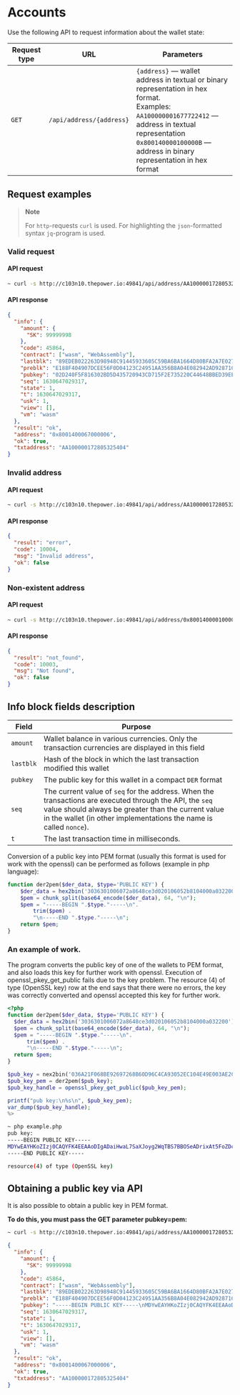 # Accounts

Use the following API to request information about the wallet state:

| Request type | URL                                                                                                                                                                                                          | Parameters                                                                                                                                                                                                                            |
|--------------|--------------------------------------------------------------------------------------------------------------------------------------------------------------------------------------------------------------|---------------------------------------------------------------------------------------------------------------------------------------------------------------------------------------------------------------------------------------|
| `GET`          | `/api/address/{address}`                                                                                                                                                                                                             | `{address}` — wallet address in textual or binary representation in hex format. <br> Examples: `AA100000001677722412` — address in textual representation <br> `0x800140000100000B` — address in  binary representation in hex format |

## Request examples 

> **Note**
> 
> For `http`-requests `curl` is used. 
> For highlighting the `json`-formatted syntax `jq`-program is used.

### Valid request

#### API request

```bash
~ curl -s http://c103n10.thepower.io:49841/api/address/AA100000172805325404 | jq
```

#### API response

```json
{
  "info": {
    "amount": {
      "SK": 99999998
    },
    "code": 45864,
    "contract": ["wasm", "WebAssembly"],
    "lastblk": "89EDEB022263D98948C91445933605C59BA6BA1664D80BFA2A7E0274D21AC9B9",
    "preblk": "E188F404907DCEE56F0D04123C24951AA356B8A04E082942AD92871CCE122E20",
    "pubkey": "02D240F5F816302BD5D435720943CD715F2E735220C44648BBED39EEB6CE52A149",
    "seq": 1630647029317,
    "state": 1,
    "t": 1630647029317,
    "usk": 1,
    "view": [],
    "vm": "wasm"
  },
  "result": "ok",
  "address": "0x8001400067000006",
  "ok": true,
  "txtaddress": "AA100000172805325404"
}
```

### Invalid address

#### API request

```bash
~ curl -s http://c103n10.thepower.io:49841/api/address/AA100000172805325405 | jq
```

#### API response

```json
{
  "result": "error",
  "code": 10004,
  "msg": "Invalid address",
  "ok": false
}
```

### Non-existent address

#### API request

```bash
~ curl -s http://c103n10.thepower.io:49841/api/address/0x800140000100000B | jq
```

#### API response

```json
{
  "result": "not_found",
  "code": 10003,
  "msg": "Not found",
  "ok": false
}
```

## Info block fields description

| Field  | Purpose                                                                                                                                                                                                                          |
| ------ |----------------------------------------------------------------------------------------------------------------------------------------------------------------------------------------------------------------------------------|
| `amount` | Wallet balance in various currencies. Only the transaction currencies are displayed in this field                                                                                                                                |
| `lastblk` | Hash of the block in which the last transaction modified this wallet                                                                                                                                                             |
| `pubkey` | The public key for this wallet in a compact `DER` format                                                                                                                                                                         |
| `seq`    | The current value of `seq` for the address. When the transactions are executed through the API, the `seq` value should always be greater than the current value in the wallet (in other implementations the name is called `nonce`). |
| `t`      | The last transaction time in milliseconds.                                                                                                                                                                                       |

Conversion of a public key into PEM format (usually this format is used for work with the openssl) can be performed as follows (example in php language):

```php
function der2pem($der_data, $type='PUBLIC KEY') {
    $der_data = hex2bin('3036301006072a8648ce3d020106052b8104000a032200') . $der_data;
    $pem = chunk_split(base64_encode($der_data), 64, "\n");
    $pem = "-----BEGIN ".$type."-----\n".
        trim($pem) .
        "\n-----END ".$type."-----\n";
    return $pem;
}
```

### An example of work.

The program converts the public key of one of the wallets to PEM format, and also loads this key for further work with openssl. Execution of openssl_pkey_get_public fails due to the key problem. The resource (4) of type (OpenSSL key) row at the end says that there were no errors, the key was correctly converted and openssl accepted this key for further work.

```php
<?php
function der2pem($der_data, $type='PUBLIC KEY') {
  $der_data = hex2bin('3036301006072a8648ce3d020106052b8104000a032200') . $der_data;
  $pem = chunk_split(base64_encode($der_data), 64, "\n");
  $pem = "-----BEGIN ".$type."-----\n".
      trim($pem) .
      "\n-----END ".$type."-----\n";
  return $pem;
}

$pub_key = nex2bin('036A21F068BE92697268B60D96C4CA93052EC104E49E003AE2C404D916864372F4');
$pub_key_pem = der2pem($pub_key);
$pub_key_handle = openssl_pkey_get_public($pub_key_pem);

printf("pub key:\n%s\n", $pub_key_pem);
var_dump($pub_key_handle);
%>
```

```bash
~ php example.php
pub key:
-----BEGIN PUBLIC KEY-----
MDYwEAYHKoZIzj0CAQYFK4EEAAoDIgADaiHwaL7SaXJoyg2WqTBS7BBOSeADrixAt5FoZDcvQ=
-----END PUBLIC KEY-----

resource(4) of type (OpenSSL key)
```

## Obtaining a public key via API

It is also possible to obtain a public key in PEM format.

**To do this, you must pass the GET parameter pubkey=pem:**

```bash
~ curl -s http://c103n10.thepower.io:49841/api/address/AA100000172805325404?pubkey=pem | jq
```

```json
{
  "info": {
    "amount": {
      "SK": 99999998
    },
    "code": 45864,
    "contract": ["wasm", "WebAssembly"],
    "lastblk": "89EDEB022263D98948C91445933605C59BA6BA1664D80BFA2A7E0274D21AC9B9",
    "preblk": "E188F404907DCEE56F0D04123C24951AA356B8A04E082942AD92871CCE122E20",
    "pubkey": "-----BEGIN PUBLIC KEY-----\nMDYwEAYHKoZIzj0CAQYFK4EEAAoDIgAC0kD1+BYwK9XUNXIJQ81xXy5zUiDERki77Tnuts5SoUk=\n-----END PUBLIC KEY-----",
    "seq": 1630647029317,
    "state": 1,
    "t": 1630647029317,
    "usk": 1,
    "view": [],
    "vm": "wasm"
  },
  "result": "ok",
  "address": "0x8001400067000006",
  "ok": true,
  "txtaddress": "AA100000172805325404"
}
```
